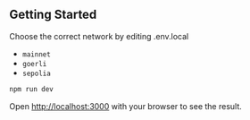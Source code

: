 ## Getting Started

Choose the correct network by editing .env.local
- `mainnet`
- `goerli`
- `sepolia`

```bash
npm run dev
```

Open [http://localhost:3000](http://localhost:3000) with your browser to see the result.

